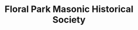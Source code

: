 ---
layout: repo
title: "Floral Park Masonic Historical Society"
id: 19866
permalink: repos/19866/
---